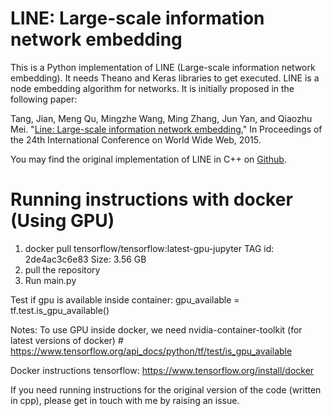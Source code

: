 # LINE: Large-scale information network embedding

This is a Python implementation of LINE (Large-scale information network embedding). It needs Theano and Keras libraries to get executed.
LINE is a node embedding algorithm for networks. It is initially proposed in the following paper:

Tang, Jian, Meng Qu, Mingzhe Wang, Ming Zhang, Jun Yan, and Qiaozhu Mei. "[Line: Large-scale information network embedding.](http://www.www2015.it/documents/proceedings/proceedings/p1067.pdf)" In Proceedings of the 24th International Conference on World Wide Web, 2015.

You may find the original implementation of LINE in C++ on [Github](https://github.com/tangjianpku/LINE).

# Running instructions with docker (Using GPU)
1. docker pull tensorflow/tensorflow:latest-gpu-jupyter TAG id: 2de4ac3c6e83 Size: 3.56 GB
2. pull the repository
3. Run main.py

Test if gpu is available inside container:
gpu_available = tf.test.is_gpu_available()

Notes: 
To use GPU inside docker, we need nvidia-container-toolkit (for latest versions of docker) # https://www.tensorflow.org/api_docs/python/tf/test/is_gpu_available

Docker instructions tensorflow: https://www.tensorflow.org/install/docker

If you need running instructions for the original version of the code (written in cpp), please get in touch with me by raising an issue.
